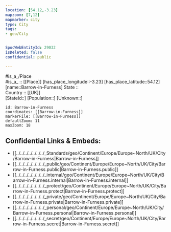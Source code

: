 ```yaml
---
location: [54.12,-3.23] 
mapzoom: [7,12] 
mapmarker: city 
type: City
tags:
- geo/City


SpocWebEntityId: 29032
isDeleted: false
confidential: public

---
```

#is_a_/Place  
#is_a_ :: [[Place]] 
[has_place_longitude::-3.23] 
[has_place_latitude::54.12] 
[name::Barrow-in-Furness] 
State ::  
Country :: [[UK]]  
[StateId::] 
[Population::] 
[Unknown::] 


```leaflet
id: Barrow-in-Furness
coordinates: [[Barrow-in-Furness]] 
markerFile: [[Barrow-in-Furness]] 
defaultZoom: 11 
maxZoom: 18
```


## Confidential Links & Embeds: 
- [[../../../../../../../_Standards/geo/Continent/Europe/Europe~North/UK/City/Barrow-in-Furness|Barrow-in-Furness]] 
- [[../../../../../../../_public/geo/Continent/Europe/Europe~North/UK/City/Barrow-in-Furness.public|Barrow-in-Furness.public]] 
- [[../../../../../../../_internal/geo/Continent/Europe/Europe~North/UK/City/Barrow-in-Furness.internal|Barrow-in-Furness.internal]] 
- [[../../../../../../../_protect/geo/Continent/Europe/Europe~North/UK/City/Barrow-in-Furness.protect|Barrow-in-Furness.protect]] 
- [[../../../../../../../_private/geo/Continent/Europe/Europe~North/UK/City/Barrow-in-Furness.private|Barrow-in-Furness.private]] 
- [[../../../../../../../_personal/geo/Continent/Europe/Europe~North/UK/City/Barrow-in-Furness.personal|Barrow-in-Furness.personal]] 
- [[../../../../../../../_secret/geo/Continent/Europe/Europe~North/UK/City/Barrow-in-Furness.secret|Barrow-in-Furness.secret]] 
